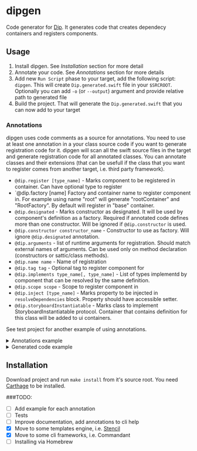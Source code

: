 # dipgen
Code generator for [Dip](https://github.com/AliSoftware/Dip). It generates code that creates dependecy containers and registers components.

## Usage
1. Install dipgen. See *Installation* section for more detail
2. Annotate your code. See *Annotations* section for more details
3. Add new `Run Script` phase to your target, add the following script: `dipgen`. This will create `Dip.generated.swift` file in your `$SRCROOT`. Optionally you can add `-o` (or `--output`) argument and provide relative path to generated file
4. Build the project. That will generate the `Dip.generated.swift` that you can now add to your target


### Annotations
dipgen uses code comments as a source for annotations. You need to use at least one annotation in a your class source code if you want to generate registration code for it. dipgen will scan all the swift source files in the target and generate registration code for all annotated classes. You can annotate classes and their extensions (that can be usefull if the class that you want to register comes from another target, i.e. third party framework).

* `@dip.register [type_name]` - Marks component to be registered in container. Can have optional type to register
* `@dip.factory [name] Factory and container name to register component in. For example using name "root" will generate "rootContainer" and "RootFactory". By default will register in "base" container.
* `@dip.designated` - Marks constructor as designated. It will be used by component's definition as a factory. Required if annotated code defines more than one constructor. Will be ignored if `@dip.constructor` is used.
* `@dip.constructor constructor_name` - Constructor to use as factory. Will ignore `@dip.designated` annotation.
* `@dip.arguments` - list of runtime arguments for registration. Should match external names of arguments. Can be used only on method declaration (constructors or sattic/class methods).
* `@dip.name name` - Name of registration
* `@dip.tag tag` - Optional tag to register component for
* `@dip.implements type_name[, type_name]` - List of types implementd by component that can be resolved by the same definition.
* `@dip.scope scope` - Scope to register component in
* `@dip.inject [type_name]` - Marks property to be injected in `resolveDependencies` block. Property should have accessible setter.
* `@dip.storyboardInstantiatable` - Marks class to implement StoryboardInstantiatable protocol. Container that contains definition for this class will be added to ui containers.

See test project for another example of using annotations.

<details>
<summary>Annotations example</summary>

```swift
import UIKit

/**
 @dip.storyboardInstantiatable
 @dip.constructor init
 */
class ListViewController: UIViewController {}

/**
 Some Real docs
 */
/**
 @dip.register ListWireframe
 @dip.name listWireframe
 @dip.scope Unique
 @dip.factory listModule
 @dip.tag some tag
 @dip.implements SomeProtocol
 */
class ListWireframe: SomeProtocol {
    
    /**
     @dip.inject AddWireframe
     @dip.tag tag
     */
    var addWireframe: AddWireframe
    
    /**@dip.inject*/
    var listPresenter: ListPresenter?
    
    /**@dip.inject*/var rootWireframe: RootWireframe
    
    init(rootWireframe: RootWireframe, addWireframe: AddWireframe) {
        self.rootWireframe = rootWireframe
        self.addWireframe = addWireframe
    }

    /**
     Designated initializer.
     */
    /**@dip.designated*/
    init(rootWireframe: RootWireframe, addWireframe: AddWireframe, listPresenter: ListPresenter) {
        self.rootWireframe = rootWireframe
        self.addWireframe = addWireframe
        self.listPresenter = listPresenter
    }
    
}
```
</details>
<details>
<summary>Generated code example</summary>

Dip.base.swift

```swift
import UIKit
import DipUI

extension ListViewController: StoryboardInstantiatable {}

let baseContainer = DependencyContainer { container in 
	unowned let container = container
	DependencyContainer.uiContainers.append(container)

	container.register(.Shared, factory: ListViewController.init)
}

class BaseFactory {

	private let container: DependencyContainer
	
	init(container: DependencyContainer = baseContainer) {
		self.container = container
	}

	func listViewController() -> ListViewController {
		return try! container.resolve()
	}
}

```

Dip.listModule.swift

```swift
import Dip

let listModuleContainer = DependencyContainer { container in 
	unowned let container = container

	let listWireframe = container.register(.Unique, type: ListWireframe.self, tag: "some tag", factory: ListWireframe.init(rootWireframe:addWireframe:listPresenter:))
		.implements(SomeProtocol.self)
		.resolvingProperties { container, resolved in 
			resolved.addWireframe = try container.resolve(tag: "tag") as AddWireframe
			resolved.listPresenter = try container.resolve()
			resolved.rootWireframe = try container.resolve()
		}
}

class ListModuleFactory {

	private let container: DependencyContainer

	init(container: DependencyContainer = listModuleContainer) {
		self.container = container
	}

	func listWireframeSomeTag() -> ListWireframe {
		return try! container.resolve(tag: "some tag")
	}

}

```

Dip.generated.swift

```swift
extension DependencyContainer {

	static func configureAll() {
		_ = baseContainer
		_ = listModule
	}

	static func bootstrapAll() throws {
		try baseContainer.bootstrap()
		try listModule.bootstrap()
	}

}
```
</details>

## Installation

Download project and run `make install` from it's source root. You need [Carthage](https://github.com/Carthage/Carthage) to be installed.


###TODO:

- [ ] Add example for each annotation
- [ ] Tests
- [ ] Improve documentation, add annotations to cli help
- [x] Move to some templates engine, i.e. [Stencil](https://github.com/kylef/Stencil)
- [x] Move to some cli frameworks, i.e. Commandant
- [ ] Installing via Homebrew 
